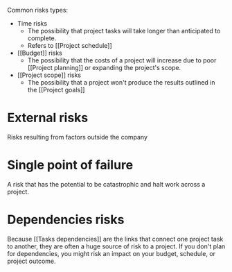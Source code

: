 Common risks types:
- Time risks
	- The possibility that project tasks will take longer than anticipated to complete.
	- Refers to [[Project schedule]]
- [[Budget]] risks
	- The possibility that the costs of a project will increase due to poor [[Project planning]] or expanding the project's scope. 
- [[Project scope]] risks
	- The possibility that a project won't produce the results outlined in the [[Project goals]]


# External risks
Risks resulting from factors outside the company

# Single point of failure
A risk that has the potential to be catastrophic and halt work across a project. 

# Dependencies risks
Because [[Tasks dependencies]] are the links that connect one project task to another, they are often a huge source of risk to a project. 
If you don't plan for dependencies, you might risk an impact on your budget, schedule, or project outcome. 




